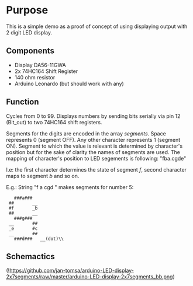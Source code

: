Purpose
=======
This is a simple demo as a proof of concept of using displaying output
with 2 digit LED display.

Components
----------
* Display DA56-11GWA
* 2x 74HC164 Shift Register
* 140 ohm resistor
* Arduino Leonardo (but should work with any)

Function
--------
Cycles from 0 to 99.
Displays numbers by sending bits serially via pin 12 (Bit_out)
to two 74HC164 shift registers.

Segments for the digits are encoded in the array _segments_.
Space represents 0 (segment OFF).
Any other character represents 1 (segment ON).
Segment to which the value is relevant is determined by character's position
but for the sake of clarity the names of segments are used.
The mapping of character's position to LED segements is following: "fba.cgde"

I.e: the first character determines the state of segment _f_,
second character maps to segment _b_ and so on.

E.g.:
String "f a cgd " makes segments for number 5:
```
   ###a###
 ##       __
 #f       _b
 ##       __
   ###g###
 __       ##
 _e       #c
 __       ##
   ###d###   __(dot)\\
```

Schemactics
-----------
(!https://github.com/jan-tomsa/arduino-LED-display-2x7segments/raw/master/arduino-LED-display-2x7segments_bb.png)
